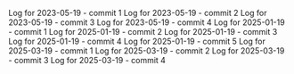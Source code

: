 Log for 2023-05-19 - commit 1
Log for 2023-05-19 - commit 2
Log for 2023-05-19 - commit 3
Log for 2023-05-19 - commit 4
Log for 2025-01-19 - commit 1
Log for 2025-01-19 - commit 2
Log for 2025-01-19 - commit 3
Log for 2025-01-19 - commit 4
Log for 2025-01-19 - commit 5
Log for 2025-03-19 - commit 1
Log for 2025-03-19 - commit 2
Log for 2025-03-19 - commit 3
Log for 2025-03-19 - commit 4
